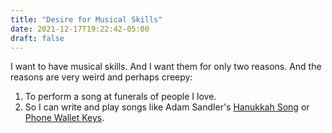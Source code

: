 ```yaml
---
title: "Desire for Musical Skills"
date: 2021-12-17T19:22:42-05:00
draft: false
---
```


I want to have musical skills. And I want them for only two reasons. And the reasons are very weird and perhaps creepy:

1. To perform a song at funerals of people I love.
2. So I can write and play songs like Adam Sandler's [Hanukkah Song](https://www.youtube.com/watch?v=qUCNAnp2QAI) or [Phone Wallet Keys](https://www.youtube.com/watch?v=e9N6_Tj9u2U).

